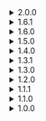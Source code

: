 <details>
  <summary>2.0.0</summary>

  Bog Witch Update

  Add:
  - [Ranching](https://thunderstore.io/c/valheim/p/Smoothbrain/Ranching/)
  - [Mining](https://thunderstore.io/c/valheim/p/Smoothbrain/Mining/)
  - [Wizardry](https://thunderstore.io/c/valheim/p/Therzie/Wizardry/)
  - [MistrootTamer](https://thunderstore.io/c/valheim/p/Azumatt/MistrootTamer/)
  - [Venture_Farm_Grid](https://thunderstore.io/c/valheim/p/VentureValheim/Venture_Farm_Grid/)

  Remove:
  - [balrond_humanoidRandomizer](https://thunderstore.io/c/valheim/p/Balrond/balrond_humanoidRandomizer/)
  - [balrond_shipyard](https://thunderstore.io/c/valheim/p/Balrond/balrond_shipyard/)
  - [EpicBossFights](https://thunderstore.io/c/valheim/p/coemt/EpicBossFights/)
  - [Better_Wisps](https://thunderstore.io/c/valheim/p/Digitalroot/Better_Wisps/) - do not work properly with the JewelryCrafting mod
  - [SortCraft](https://thunderstore.io/c/valheim/p/KGvalheim/SortCraft/)
  - [GammaOfNightLights](https://thunderstore.io/c/valheim/p/shudnal/GammaOfNightLights/)
  - [VALKEA](https://thunderstore.io/c/valheim/p/The_Bees_Decree/VALKEA/)
  - [BetterRiding](https://thunderstore.io/c/valheim/p/Yggdrah/BetterRiding/)
  - [yggdrahsbetterhorse](https://thunderstore.io/c/valheim/p/Yggdrah/yggdrahsbetterhorse/)
  - [ComfortTweaks](https://thunderstore.io/c/valheim/p/Smoothbrain/ComfortTweaks/) - do not work properly in Bog Witch Update
  - [FarmGrid](https://thunderstore.io/c/valheim/p/SarcenNexusMods/FarmGrid/) - do not work properly in Bog Witch Update
  - [UsefulPaths](https://thunderstore.io/c/valheim/p/RustyMods/UsefulPaths/)
</details>

<details>
  <summary>1.6.1</summary>

  - remove
    - [CircletExtended](https://thunderstore.io/c/valheim/p/shudnal/CircletExtended/)
</details>

<details>
  <summary>1.6.0</summary>

  - add
    - [GammaOfNightLights](https://thunderstore.io/c/valheim/p/shudnal/GammaOfNightLights/)
    - [HipLantern](https://thunderstore.io/c/valheim/p/shudnal/HipLantern/)
    - [CircletExtended](https://thunderstore.io/c/valheim/p/shudnal/CircletExtended/)
    - [Loyal Spears](https://thunderstore.io/c/valheim/p/Goldenrevolver/Loyal_Spears_Auto_Pickup_And_Return_To_Owner/)
    - [Proper Spears](https://thunderstore.io/c/valheim/p/Goldenrevolver/Proper_Spears_Forward_Facing_With_Thrust_Attacks/)

  - update
    - Quick_Stack_Store_Sort_Trash_Restock
    - Warfare
    - Armory
</details>

<details>
  <summary>1.5.0</summary>

  - add
    - [HUDCompass](https://thunderstore.io/c/valheim/p/Neobotics/HUDCompass/) - compass on the HUD wich is also adding pin for boats and portals
    - [PortablePals](https://thunderstore.io/c/valheim/p/Meldurson/PortablePals/) - ability to store pets in a special stone

  - remove
    - SmoothSave - because of the issues related to the saving process. Probably it is not depends on the mod itself.

  - update
    - AAA_Crafting
    - ConfigurationManager
    - Server_devcommands
</details>

<details>
  <summary>1.4.0</summary>

  - add
    - [balrond humanoidRandomizer](https://thunderstore.io/c/valheim/p/Balrond/balrond_humanoidRandomizer/)
    - [SearchableBuildMenu](https://thunderstore.io/c/valheim/p/Azumatt/SearchableBuildMenu/)
    - [Better_Wisps](https://thunderstore.io/c/valheim/p/Digitalroot/Better_Wisps/)
  - remove
    - [RtDOcean](https://thunderstore.io/c/valheim/p/Soloredis/RtDOcean/)
</details>

<details>
  <summary>1.3.1</summary>

  - update dependencies
    - balrond_shipyard
    - EpicJewels
    - VNEI
</details>

<details>
  <summary>1.3.0</summary>

  - add [SearsCatalog](https://thunderstore.io/c/valheim/p/ComfyMods/SearsCatalog/)
  - add [OdinArchitect](https://thunderstore.io/c/valheim/p/OdinPlus/OdinArchitect/)
</details>

<details>
  <summary>1.2.0</summary>

  - add [Alpus-Transmog](https://thunderstore.io/c/valheim/p/Alpus/Transmog/)
  - add [ComfyMods-Scenic](https://thunderstore.io/c/valheim/p/ComfyMods/Scenic/)
  - add [Therzie-Armory](https://thunderstore.io/c/valheim/p/Therzie/Armory/)
</details>

<details>
  <summary>1.1.1</summary>

  - added missed mod - JereKuusela Server devcommands
</details>

<details>
  <summary>1.1.0</summary>

  - added configs for Player Inventory and Creature Lvl
  - added [Display Day and Time in HUD v1.1.2](https://www.nexusmods.com/valheim/mods/861) inside the modpack, since I've not found it on Thunderstore
</details>

<details>
  <summary>1.0.0</summary>

  - initial release
</details>